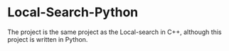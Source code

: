 # Local-Search-Python
The project is the same project as the Local-search in C++, although this project is written in Python.
